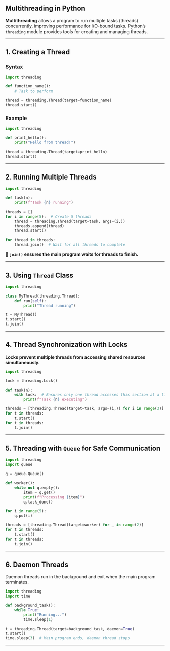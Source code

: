 ## **Multithreading in Python**  

**Multithreading** allows a program to run multiple tasks (threads) concurrently, improving performance for I/O-bound tasks. Python’s `threading` module provides tools for creating and managing threads.

---

## **1. Creating a Thread**  

### **Syntax**
```python
import threading

def function_name():
    # Task to perform

thread = threading.Thread(target=function_name)
thread.start()
```

### **Example**
```python
import threading

def print_hello():
    print("Hello from thread!")

thread = threading.Thread(target=print_hello)
thread.start()
```

---

## **2. Running Multiple Threads**
```python
import threading

def task(n):
    print(f"Task {n} running")

threads = []
for i in range(5):  # Create 5 threads
    thread = threading.Thread(target=task, args=(i,))
    threads.append(thread)
    thread.start()

for thread in threads:
    thread.join()  # Wait for all threads to complete
```
📌 **`join()` ensures the main program waits for threads to finish.**

---

## **3. Using `Thread` Class**
```python
import threading

class MyThread(threading.Thread):
    def run(self):
        print("Thread running")

t = MyThread()
t.start()
t.join()
```

---

## **4. Thread Synchronization with Locks**  
**Locks prevent multiple threads from accessing shared resources simultaneously.**
```python
import threading

lock = threading.Lock()

def task(n):
    with lock:  # Ensures only one thread accesses this section at a time
        print(f"Task {n} executing")

threads = [threading.Thread(target=task, args=(i,)) for i in range(3)]
for t in threads:
    t.start()
for t in threads:
    t.join()
```

---

## **5. Threading with `Queue` for Safe Communication**
```python
import threading
import queue

q = queue.Queue()

def worker():
    while not q.empty():
        item = q.get()
        print(f"Processing {item}")
        q.task_done()

for i in range(5):
    q.put(i)

threads = [threading.Thread(target=worker) for _ in range(2)]
for t in threads:
    t.start()
for t in threads:
    t.join()
```

---

## **6. Daemon Threads**  
Daemon threads run in the background and exit when the main program terminates.
```python
import threading
import time

def background_task():
    while True:
        print("Running...")
        time.sleep(1)

t = threading.Thread(target=background_task, daemon=True)
t.start()
time.sleep(3)  # Main program ends, daemon thread stops
```

---
